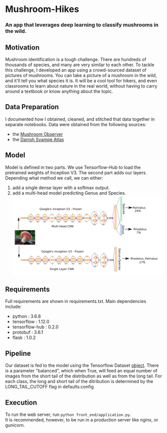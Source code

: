 # Mushroom-Hikes

### An app that leverages deep learning to classify mushrooms in the wild.  

## Motivation
Mushroom identification is a tough challenge. There are hundreds of thousands of species, and many are very similar to each other. To tackle this challenge, I developed an app using a crowd-sourced dataset of pictures of mushrooms. You can take a picture of a mushroom in the wild, and it'll tell you what species it is. It will be a cool tool for hikers, and even classrooms to learn about nature in the real world, without having to carry around a textbook or know anything about the topic.

## Data Preparation
I documented how I obtained, cleaned, and stitched that data together in separate notebooks. Data were obtained from the following sources:  
* the [Mushroom Observer](https://mushroomobserver.org/)
* the [Danish Svampe Atlas](https://snm.ku.dk/english/news/all_news/2018/2018.5/the-fungi-classification-challenge/)  



## Model
Model is defined in two parts. We use Tensorflow-Hub to load the pretrained weights of Inception V3. The second part adds our layers. Depending what method we call, we can either:    
1) add a single dense layer with a softmax output.  
2) add a multi-head model predicting Genus and Species.   
![System Pipeline](https://github.com/pablo-martin/Mushroom-Hikes/blob/dev/static/Model_Cartoon.jpg)

## Requirements  
Full requirements are shown in requirements.txt. Main dependencies include:  
* python : 3.6.8
* tensorflow : 1.12.0
* tensorflow-hub : 0.2.0
* protobuf : 3.6.1
* flask : 1.0.2  

## Pipeline
Our dataset is fed to the model using the Tensorflow Dataset [object](https://www.tensorflow.org/api_docs/python/tf/data/Dataset). There is a parameter "balanced", which when True, will feed an equal number of images from the short tail of the distribution as well as from the long tail. For each class, the long and short tail of the ditribution is determined by the LONG_TAIL_CUTOFF flag in defaults.config  

## Execution
To run the web server, run `python front_end/application.py`.  
It is recommended, however, to be run in a production server like nginx, or gunicorn.
